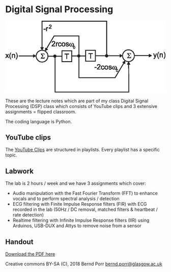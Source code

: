 # Digital Signal Processing

![alt tag](iir_fir_stop.png)

These are the lecture notes which are part of my class Digital Signal
Processing (DSP) class which consists of YouTube clips and 3 extensive
assignments = flipped classroom.

The coding language is Python.

## YouTube clips

The [YouTube Clips](https://www.youtube.com/user/DSPcourse)
are structured in playlists. Every playlist has a specific topic.

## Labwork

The lab is 2 hours / week and we have 3 assignments which cover:

  * Audio manipulation with the Fast Fourier Transform (FFT) to enhance vocals and to perform spectral analysis / detection
  * ECG filtering with Finite Impulse Response filters (FIR) with ECG recorded in the lab (50Hz / DC removal, matched filters & heartbeat / rate detection)
  * Realtime filtering with Infinite Impulse Response filters (IIR) using Arduinos, USB-DUX and Attys to remove noise from a sensor

## Handout

[Download the PDF here](https://github.com/berndporr/digital_signal_processing/blob/master/digital_signal_processing.pdf)

Creative commons BY-SA (C), 2018 Bernd Porr <bernd.porr@glasgow.ac.uk>
